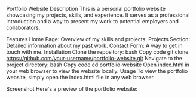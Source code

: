 Portfolio Website
Description
This is a personal portfolio website showcasing my projects, skills, and experience. It serves as a professional introduction and a way to present my work to potential employers and collaborators.

Features
Home Page: Overview of my skills and projects.
Projects Section: Detailed information about my past work.
Contact Form: A way to get in touch with me.
Installation
Clone the repository:
bash
Copy code
git clone https://github.com/your-username/portfolio-website.git
Navigate to the project directory:
bash
Copy code
cd portfolio-website
Open index.html in your web browser to view the website locally.
Usage
To view the portfolio website, simply open the index.html file in any web browser.

Screenshot
Here's a preview of the portfolio website:


